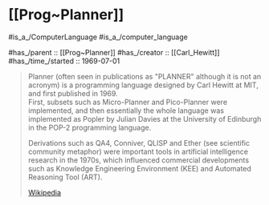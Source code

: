 # [[Prog~Planner]] 

#is_a_/ComputerLanguage 
#is_a_/computer_language  

#has_/parent :: [[Prog~Planner]]
#has_/creator ::  [[Carl_Hewitt]] 
#has_/time_/started :: 1969-07-01 


> Planner (often seen in publications as "PLANNER" although it is not an acronym) is a programming language designed by Carl Hewitt at MIT, and first published in 1969.  
> First, subsets such as Micro-Planner and Pico-Planner were implemented, and then essentially the whole language was implemented as Popler by Julian Davies at the University of Edinburgh in the POP-2 programming language. 
> 
> Derivations such as QA4, Conniver, QLISP and Ether (see scientific community metaphor) were important tools in artificial intelligence research in the 1970s, which influenced commercial developments such as Knowledge Engineering Environment (KEE) and Automated Reasoning Tool (ART).
>
> [Wikipedia](https://en.wikipedia.org/wiki/Planner%20(programming%20language))

